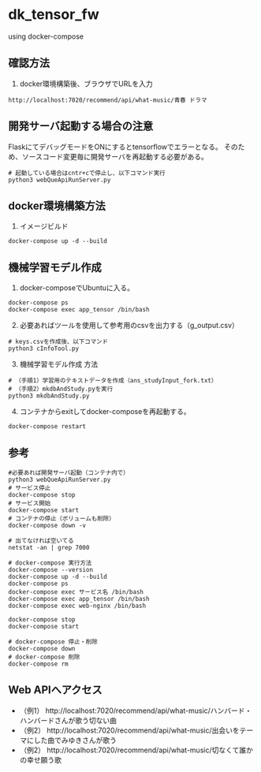 # dk_tensor_fw
using docker-compose

## 確認方法
1. docker環境構築後、ブラウザでURLを入力
```
http://localhost:7020/recommend/api/what-music/青春 ドラマ
```

## 開発サーバ起動する場合の注意
FlaskにてデバッグモードをONにするとtensorflowでエラーとなる。
そのため、ソースコード変更毎に開発サーバを再起動する必要がある。
```
# 起動している場合はcntr+cで停止し、以下コマンド実行
python3 webQueApiRunServer.py
```

## docker環境構築方法
1. イメージビルド
```
docker-compose up -d --build
```

## 機械学習モデル作成

1. docker-composeでUbuntuに入る。
```
docker-compose ps
docker-compose exec app_tensor /bin/bash
```

2. 必要あればツールを使用して参考用のcsvを出力する（g_output.csv）
```
# keys.csvを作成後、以下コマンド
python3 cInfoTool.py
```

3. 機械学習モデル作成 方法
```
# （手順1）学習用のテキストデータを作成（ans_studyInput_fork.txt）
# （手順2）mkdbAndStudy.pyを実行
python3 mkdbAndStudy.py
```

4. コンテナからexitしてdocker-composeを再起動する。
```
docker-compose restart
```

## 参考
```
#必要あれば開発サーバ起動（コンテナ内で）
python3 webQueApiRunServer.py
# サービス停止
docker-compose stop
# サービス開始
docker-compose start
# コンテナの停止（ボリュームも削除）
docker-compose down -v

# 出てなければ空いてる
netstat -an | grep 7000

# docker-compose 実行方法
docker-compose --version
docker-compose up -d --build
docker-compose ps
docker-compose exec サービス名 /bin/bash
docker-compose exec app_tensor /bin/bash
docker-compose exec web-nginx /bin/bash

docker-compose stop
docker-compose start

# docker-compose 停止・削除
docker-compose down
# docker-compose 削除
docker-compose rm
```

## Web APIへアクセス

* （例1） http://localhost:7020/recommend/api/what-music/ハンバード・ハンバードさんが歌う切ない曲
* （例2） http://localhost:7020/recommend/api/what-music/出会いをテーマにした曲でみゆきさんが歌う
* （例2） http://localhost:7020/recommend/api/what-music/切なくて誰かの幸せ願う歌